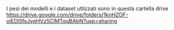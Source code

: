 I pesi dei modelli e i dataset utlizzati sono in questa cartella drive https://drive.google.com/drive/folders/1knHZOF-oiEDl5fsJvqHVz5ClMTquBAbN?usp=sharing
